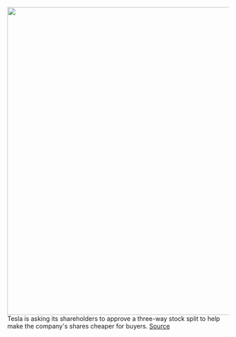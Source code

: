 <img src='https://cdn.vox-cdn.com/thumbor/IhK-T_o98epxKFRGZtdls9aJdro=/0x0:2040x1360/1200x800/filters:focal(857x517:1183x843)/cdn.vox-cdn.com/uploads/chorus_image/image/70964801/acastro_180524_1777_tesla_0001.0.jpg' width='700px' /><br/>
Tesla is asking its shareholders to approve a three-way stock split to help make the company's shares cheaper for buyers.
<a href='https://www.theverge.com/2022/6/10/23163136/tesla-stock-split-share-price-investor-2022'> Source <a/>